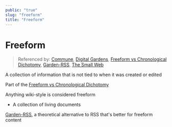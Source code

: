```yaml
---
public: "true"
slug: "freeform"
title: "Freeform"
---
```

# Freeform

> Referenced by: [Commune](/garden/commune/index.md), [Digital Gardens](/garden/digital-gardens/index.md), [Freeform vs Chronological Dichotomy](/garden/freeform-vs-chronological-dichotomy/index.md), [Garden-RSS](/garden/garden-rss/index.md), [The Small Web](/garden/the-small-web/index.md)

A collection of information that is not tied to when it was created or edited

Part of the [Freeform vs Chronological Dichotomy](/garden/freeform-vs-chronological-dichotomy/index.md)

Anything wiki-style is considered freeform
- A collection of living documents

[Garden-RSS](/garden/garden-rss/index.md), a theoretical alternative to RSS that's better for freeform content